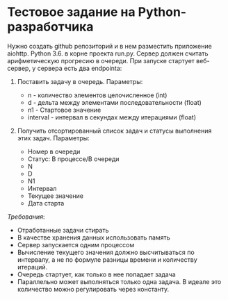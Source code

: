 # Тестовое задание на Python-разработчика
Нужно создать github репозиторий и в нем разместить приложение aiohttp. Python 3.6. в корне проекта run.py. 
Сервер должен считать арифметическую прогресию в очереди. При запуске стартует веб-сервер, у сервера есть два endpointa:
1. Поставить задачу в очередь. Параметры:
    - n - количество элементов целочисленное (int)
    - d - дельта между элементами последовательности (float)
    - n1 - Стартовое значение 
    - interval - интервал в секундах между итерациями (float)

2. Получить отсортированный список задач и статусы выполнения этих задач. Параметры:
    - Номер в очереди
    - Статус: В процессе/В очереди
    - N
    - D
    - N1
    - Интервал
    - Текущее значение
    - Дата старта

*Требования*:
- Отработанные задачи стирать
- В качестве хранения данных использовать память
- Сервер запускается одним процессом
- Вычисление текущего значения должно высчитываться по интервалу, а не по формуле разницы времени и количеству итераций.
- Очередь стартует, как только в нее попадает задача
- Параллельно может выполняться только одна задача. В идеале это количество можно регулировать через константу.
